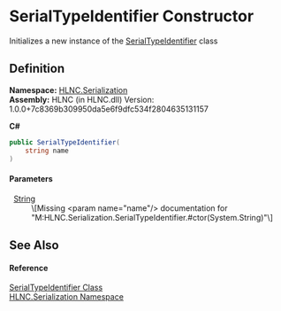 # SerialTypeIdentifier Constructor


Initializes a new instance of the <a href="T_HLNC_Serialization_SerialTypeIdentifier">SerialTypeIdentifier</a> class



## Definition
**Namespace:** <a href="N_HLNC_Serialization">HLNC.Serialization</a>  
**Assembly:** HLNC (in HLNC.dll) Version: 1.0.0+7c8369b309950da5e6f9dfc534f2804635131157

**C#**
``` C#
public SerialTypeIdentifier(
	string name
)
```



#### Parameters
<dl><dt>  <a href="https://learn.microsoft.com/dotnet/api/system.string" target="_blank" rel="noopener noreferrer">String</a></dt><dd>\[Missing &lt;param name="name"/&gt; documentation for "M:HLNC.Serialization.SerialTypeIdentifier.#ctor(System.String)"\]</dd></dl>

## See Also


#### Reference
<a href="T_HLNC_Serialization_SerialTypeIdentifier">SerialTypeIdentifier Class</a>  
<a href="N_HLNC_Serialization">HLNC.Serialization Namespace</a>  
